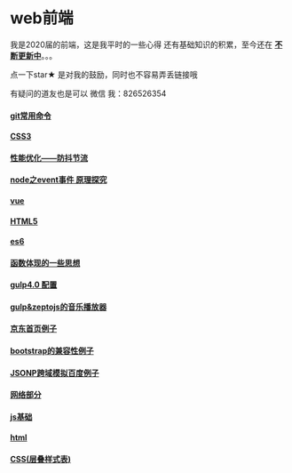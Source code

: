 # web前端

我是2020届的前端，这是我平时的一些心得 还有基础知识的积累，至今还在 **<u>不断更新中</u>**。。。

点一下star★ 是对我的鼓励，同时也不容易弄丢链接哦

有疑问的道友也是可以 微信 我：826526354

#### [git常用命令](https://github.com/z826526354/myProject/blob/master/git.md)

#### [CSS3](https://github.com/z826526354/myProject/tree/master/css3)

#### [性能优化——防抖节流](https://github.com/z826526354/myProject/blob/master/jieliu/节流防抖.md)

#### [node之event事件 原理探究](https://github.com/z826526354/myProject/blob/master/event.md)

#### [vue](https://github.com/z826526354/myProject/tree/master/vuejs)

#### [HTML5](https://github.com/z826526354/myProject/tree/master/H5)

#### [es6](https://github.com/z826526354/myProject/tree/master/es6)

#### [函数体现的一些思想](https://github.com/z826526354/myProject/tree/master/组合函数.md)

#### [gulp4.0 配置](https://github.com/z826526354/myProject/blob/master/gulp4.0.md)

#### [gulp&zeptojs的音乐播放器](https://z826526354.github.io/myProject/music/html/index.html)

#### [京东首页例子](https://z826526354.github.io/myProject/jingdongPage/jingdong.html)

#### [bootstrap的兼容性例子](https://z826526354.github.io/myProject/bootstrapPage/demo2.html)

#### [JSONP跨域模拟百度例子](https://z826526354.github.io/myProject/网络/demo2.html)

#### [网络部分](https://github.com/z826526354/myProject/tree/master/网络)

#### [js基础](https://github.com/z826526354/myProject/tree/master/js基础)

#### [html](https://github.com/z826526354/myProject/tree/master/html)

#### [CSS(层叠样式表)](https://github.com/z826526354/myProject/tree/master/css)

